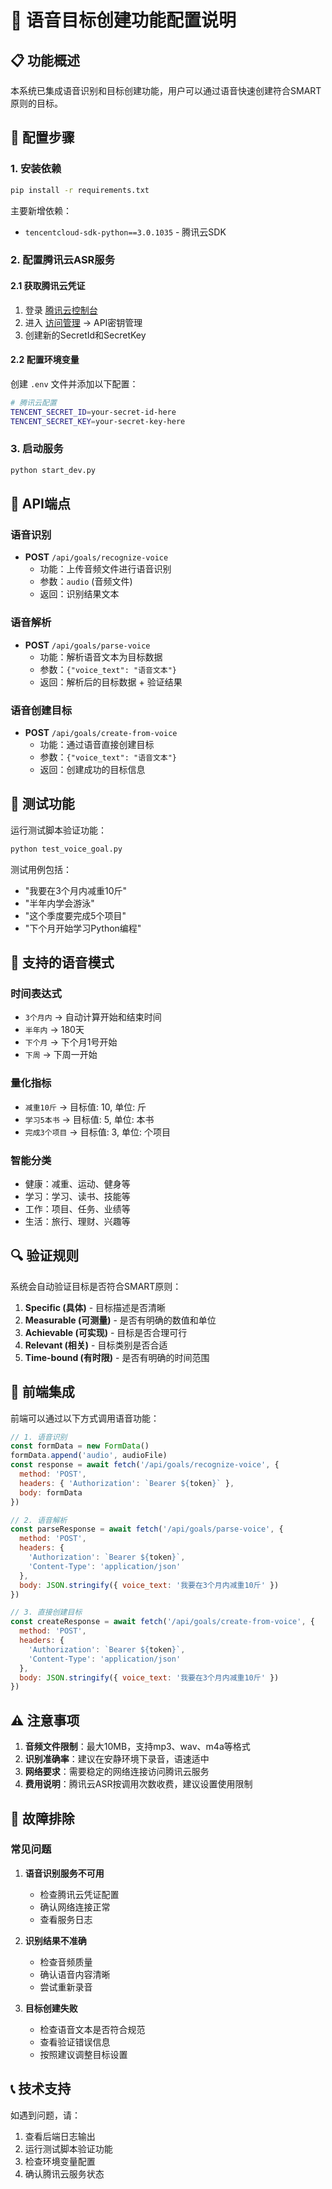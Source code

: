 # 🎤 语音目标创建功能配置说明

## 📋 功能概述

本系统已集成语音识别和目标创建功能，用户可以通过语音快速创建符合SMART原则的目标。

## 🔧 配置步骤

### 1. 安装依赖

```bash
pip install -r requirements.txt
```

主要新增依赖：
- `tencentcloud-sdk-python==3.0.1035` - 腾讯云SDK

### 2. 配置腾讯云ASR服务

#### 2.1 获取腾讯云凭证
1. 登录 [腾讯云控制台](https://console.cloud.tencent.com/)
2. 进入 [访问管理](https://console.cloud.tencent.com/cam) → API密钥管理
3. 创建新的SecretId和SecretKey

#### 2.2 配置环境变量
创建 `.env` 文件并添加以下配置：

```bash
# 腾讯云配置
TENCENT_SECRET_ID=your-secret-id-here
TENCENT_SECRET_KEY=your-secret-key-here
```

### 3. 启动服务

```bash
python start_dev.py
```

## 🚀 API端点

### 语音识别
- **POST** `/api/goals/recognize-voice`
  - 功能：上传音频文件进行语音识别
  - 参数：`audio` (音频文件)
  - 返回：识别结果文本

### 语音解析
- **POST** `/api/goals/parse-voice`
  - 功能：解析语音文本为目标数据
  - 参数：`{"voice_text": "语音文本"}`
  - 返回：解析后的目标数据 + 验证结果

### 语音创建目标
- **POST** `/api/goals/create-from-voice`
  - 功能：通过语音直接创建目标
  - 参数：`{"voice_text": "语音文本"}`
  - 返回：创建成功的目标信息

## 🧪 测试功能

运行测试脚本验证功能：

```bash
python test_voice_goal.py
```

测试用例包括：
- "我要在3个月内减重10斤"
- "半年内学会游泳"
- "这个季度要完成5个项目"
- "下个月开始学习Python编程"

## 🎯 支持的语音模式

### 时间表达式
- `3个月内` → 自动计算开始和结束时间
- `半年内` → 180天
- `下个月` → 下个月1号开始
- `下周` → 下周一开始

### 量化指标
- `减重10斤` → 目标值: 10, 单位: 斤
- `学习5本书` → 目标值: 5, 单位: 本书
- `完成3个项目` → 目标值: 3, 单位: 个项目

### 智能分类
- 健康：减重、运动、健身等
- 学习：学习、读书、技能等
- 工作：项目、任务、业绩等
- 生活：旅行、理财、兴趣等

## 🔍 验证规则

系统会自动验证目标是否符合SMART原则：

1. **Specific (具体)** - 目标描述是否清晰
2. **Measurable (可测量)** - 是否有明确的数值和单位
3. **Achievable (可实现)** - 目标是否合理可行
4. **Relevant (相关)** - 目标类别是否合适
5. **Time-bound (有时限)** - 是否有明确的时间范围

## 📱 前端集成

前端可以通过以下方式调用语音功能：

```javascript
// 1. 语音识别
const formData = new FormData()
formData.append('audio', audioFile)
const response = await fetch('/api/goals/recognize-voice', {
  method: 'POST',
  headers: { 'Authorization': `Bearer ${token}` },
  body: formData
})

// 2. 语音解析
const parseResponse = await fetch('/api/goals/parse-voice', {
  method: 'POST',
  headers: { 
    'Authorization': `Bearer ${token}`,
    'Content-Type': 'application/json'
  },
  body: JSON.stringify({ voice_text: '我要在3个月内减重10斤' })
})

// 3. 直接创建目标
const createResponse = await fetch('/api/goals/create-from-voice', {
  method: 'POST',
  headers: { 
    'Authorization': `Bearer ${token}`,
    'Content-Type': 'application/json'
  },
  body: JSON.stringify({ voice_text: '我要在3个月内减重10斤' })
})
```

## ⚠️ 注意事项

1. **音频文件限制**：最大10MB，支持mp3、wav、m4a等格式
2. **识别准确率**：建议在安静环境下录音，语速适中
3. **网络要求**：需要稳定的网络连接访问腾讯云服务
4. **费用说明**：腾讯云ASR按调用次数收费，建议设置使用限制

## 🐛 故障排除

### 常见问题

1. **语音识别服务不可用**
   - 检查腾讯云凭证配置
   - 确认网络连接正常
   - 查看服务日志

2. **识别结果不准确**
   - 检查音频质量
   - 确认语音内容清晰
   - 尝试重新录音

3. **目标创建失败**
   - 检查语音文本是否符合规范
   - 查看验证错误信息
   - 按照建议调整目标设置

## 📞 技术支持

如遇到问题，请：
1. 查看后端日志输出
2. 运行测试脚本验证功能
3. 检查环境变量配置
4. 确认腾讯云服务状态
